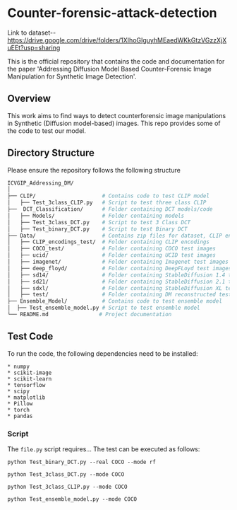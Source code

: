 # Counter-forensic-attack-detection


Link to dataset--https://drive.google.com/drive/folders/1XIhoGIguyhMEaedWKkGtzVGzzXjXuEEt?usp=sharing

This is the official repository that contains the code and documentation for the paper 'Addressing Diffusion Model Based Counter-Forensic Image Manipulation for Synthetic Image Detection'.

## Overview

This work aims to find ways to detect counterforensic image manipulations in Synthetic (Diffusion model-based) images. This repo provides some of the code to test our model.

## Directory Structure
Please ensure the repository follows the following structure
```bash
ICVGIP_Addressing_DM/
│
├── CLIP/                     # Contains code to test CLIP model
│   ├── Test_3class_CLIP.py   # Script to test three class CLIP
├──  DCT_Classification/      # Folder containing DCT models/code
│   ├── Models/               # Folder containing models
│   ├── Test_3class_DCT.py    # Script to test 3 Class DCT
│   ├── Test_binary_DCT.py    # Script to test Binary DCT
├── Data/                     # Contains zip files for dataset, CLIP encodings
│   ├── CLIP_encodings_test/  # Folder containing CLIP encodings
│   ├── COCO_test/            # Folder containing COCO test images
│   ├── ucid/                 # Folder containing UCID test images
│   ├── imagenet/             # Folder containing Imagenet test images
│   ├── deep_floyd/           # Folder containing DeepFLoyd test images
│   ├── sd14/                 # Folder containing StableDiffusion 1.4 test images
│   ├── sd21/                 # Folder containing StableDiffusion 2.1 test images
│   ├── sdxl/                 # Folder containing StableDiffusion XL test images
│   ├── test/                 # Folder containing DM reconstructed test images
├── Ensemble_Model/           # Contains code to test ensemble model 
│  ├── Test_ensemble_model.py # Script to test ensemble model             
└── README.md                # Project documentation
```
## Test Code
To run the code, the following dependencies need to be installed:
```
* numpy
* scikit-image
* scikit-learn
* tensorflow
* scipy
* matplotlib
* Pillow
* torch
* pandas
```

### Script
The `file.py` script requires...
The test can be executed as follows:
```
python Test_binary_DCT.py --real COCO --mode rf
```
```
python Test_3class_DCT.py --mode COCO
```
```
python Test_3class_CLIP.py --mode COCO
```
```
python Test_ensemble_model.py --mode COCO
```


